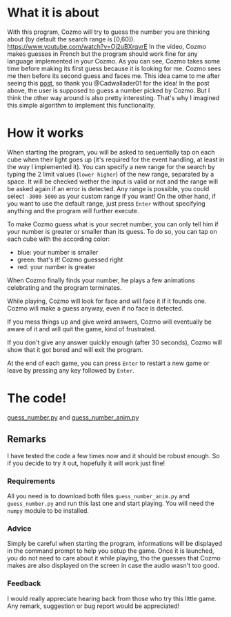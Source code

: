 # What it is about
With this program, Cozmo will try to guess the number you are thinking about (by default the search range is [0,60]). 
https://www.youtube.com/watch?v=Oj2uBXrqvrE
In the video, Cozmo makes guesses in French but the program should work fine for any language implemented in your Cozmo. As you can see, Cozmo takes some time before making its first guess because it is looking for me. Cozmo sees me then before its second guess and faces me. 
This idea came to me after seeing this [post](https://forums.anki.com/t/number-guessing-game/10846), so thank you @Cadwallader01 for the idea!
In the post above, the user is supposed to guess a number picked by Cozmo. But I think the other way around is also pretty interesting. That's why I imagined this simple algorithm to implement this functionality.

# How it works
When starting the program, you will be asked to sequentially tap on each cube when their light goes up (it's required for the event handling, at least in the way I implemented it). You can specify a new range for the search by typing the 2 limit values (`lower higher`) of the new range, separated by a space. It will be checked wether the input is valid or not and the range will be asked again if an error is detected. Any range is possible, you could select `-3000 5000` as your custom range if you want! 
On the other hand, if you want to use the default range, just press `Enter` without specifying anything and the program will further execute. 

To make Cozmo guess what is your secret number, you can only tell him if your number is greater or smaller than its guess. To do so, you can tap on each cube with the according color:

- blue: your number is smaller
- green: that's it! Cozmo guessed right
- red: your number is greater

When Cozmo finally finds your number, he plays a few animations celebrating and the program terminates.

While playing, Cozmo will look for face and will face it if it founds one. Cozmo will make a guess anyway, even if no face is detected.

If you mess things up and give weird answers, Cozmo will eventually be aware of it and will quit the game, kind of frustrated. 

If you don't give any answer quickly enough (after 30 seconds), Cozmo will show that it got bored and will exit the program.

At the end of each game, you can press `Enter` to restart a new game or leave by pressing any key followed by `Enter`. 

# The code!
[guess_number.py](https://github.com/LucasWaelti/Cozmo/blob/master/guess_number/guess_number.py) and 
[guess_number_anim.py](https://github.com/LucasWaelti/Cozmo/blob/master/guess_number/guess_number_anim.py)

## Remarks
I have tested the code a few times now and it should be robust enough. So if you decide to try it out, hopefully it will work just fine!

### Requirements
All you need is to download both files `guess_number_anim.py` and `guess_number.py` and run this last one and start playing. You will need the `numpy` module to be installed. 

### Advice
Simply be careful when starting the program, informations will be displayed in the command prompt to help you setup the game. Once it is launched, you do not need to care about it while playing, tho the guesses that Cozmo makes are also displayed on the screen in case the audio wasn't too good. 

### Feedback
I would really appreciate hearing back from those who try this little game. Any remark, suggestion or bug report would be appreciated!
